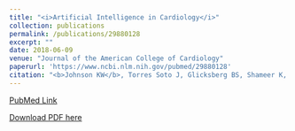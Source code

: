 ```yaml
---
title: "<i>Artificial Intelligence in Cardiology</i>"
collection: publications
permalink: /publications/29880128
excerpt: "" 
date: 2018-06-09
venue: "Journal of the American College of Cardiology"
paperurl: 'https://www.ncbi.nlm.nih.gov/pubmed/29880128'
citation: "<b>Johnson KW</b>, Torres Soto J, Glicksberg BS, Shameer K, Miotto R, Ali M, Ashley E, Dudley JT. J Am Coll Cardiol. 2018 Jun 12;71(23):2668-2679. doi: 10.1016/j.jacc.2018.03.521. Review. PubMed ID: 29880128"
---
```


[PubMed Link](https://www.ncbi.nlm.nih.gov/pubmed/29880128)

[Download PDF here](https://kippjohnson.com/files/29880128.pdf)

<script type='text/javascript' src='https://d1bxh8uas1mnw7.cloudfront.net/assets/embed.js'></script>
<div class='altmetric-embed' data-badge-type="medium-donut" data-doi="10.1016/j.jacc.2018.03.521" data-hide-no-mentions="true" data-hide-less-than="1" class="altmetric-embed"></div>
